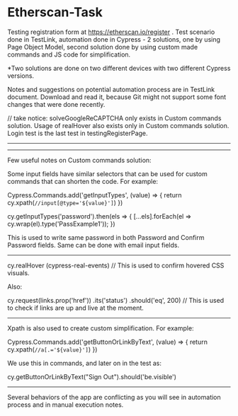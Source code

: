 # Etherscan-Task
Testing registration form at https://etherscan.io/register . Test scenario done in TestLink, automation done in Cypress - 2 solutions, one by using Page Object Model, second solution done by using custom made commands and JS code for simplification.

*Two solutions are done on two different devices with two different Cypress versions.


Notes and suggestions on potential automation process are in TestLink document. Download and read it, because Git might not support some font changes that were done recently.


//  take notice: solveGoogleReCAPTCHA only exists in Custom commands solution. Usage of realHover also exists only in Custom commands solution. Login test is the last test in testingRegisterPage.
***
***
Few useful notes on Custom commands solution:

Some input fields have similar selectors that can be used for custom commands that can shorten the code.
For example:

 Cypress.Commands.add('getInputTypes', (value) => {
 return cy.xpath(`//input[@type='${value}']`)
 })

cy.getInputTypes('password').then(els => {
[...els].forEach(el => cy.wrap(el).type('PassExample1'));
})
 
This is used to write same password in both Password and Confirm Password fields. Same can be done with email input fields.
***
cy.realHover (cypress-real-events)     // This is used to confirm hovered CSS visuals.

Also:

cy.request(links.prop('href'))
.its('status')
.should('eq', 200)          // This is used to check if links are up and live at the moment.
***
Xpath is also used to create custom simplification. For example:

Cypress.Commands.add('getButtonOrLinkByText', (value) => {
return cy.xpath(`//a[.='${value}']`)
})

We use this in commands, and later on in the test as:

cy.getButtonOrLinkByText("Sign Out").should('be.visible')
***
Several behaviors of the app are conflicting as you will see in automation process and in manual execution notes.
